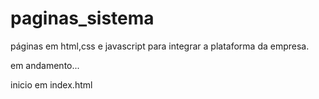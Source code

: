 # paginas_sistema
páginas em html,css e javascript para integrar a plataforma da empresa.

em andamento...

inicio em index.html
